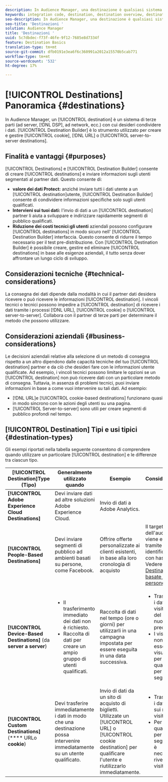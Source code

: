 ```yaml
---
description: In Audience Manager, una destinazione è qualsiasi sistema di terze parti (server di annunci, DSP, ad network, ecc.) con cui desideri condividere i dati. Destination Builder è lo strumento che consente di creare e gestire destinazioni da server a server, cookie e URL.
keywords: integration code, destination, destination overview, destination, destination, destination, destination, destination, destination, destination, destination, destination, destination, destination
seo-description: In Audience Manager, una destinazione è qualsiasi sistema di terze parti (server di annunci, DSP, ad network, ecc.) con cui desideri condividere i dati. Destination Builder è lo strumento che consente di creare e gestire destinazioni da server a server, cookie e URL.
seo-title: 'Destinazioni '
solution: Audience Manager
title: 'Destinazioni '
uuid: 5c7dbdec-f73f-46fe-9f12-7685e8d7334f
feature: Destination Basics
translation-type: tm+mt
source-git-commit: dfb0191e3ea6f6c360991a2012a15570b5cab771
workflow-type: tm+mt
source-wordcount: '532'
ht-degree: 17%

---
```



# [!UICONTROL Destinations] Panoramica {#destinations}

In  Audience Manager, un [!UICONTROL destination] è un sistema di terze parti (ad server, [!DNL DSP], ad network, ecc.) con cui desideri condividere i dati. [!UICONTROL Destination Builder] è lo strumento utilizzato per creare e gestire  [!UICONTROL cookie],  [!DNL URL] o  [!UICONTROL server-to-server destinations].

## Finalità e vantaggi {#purposes}

<!-- c_destinations.xml -->

[!UICONTROL Destinations] e  [!UICONTROL Destination Builder] consente di creare  [!UICONTROL destinations] e inviare informazioni sugli utenti segmentati al partner dati. Questo consente di:

* **valore dei dati Protect:** anziché inviare tutti i dati utente a un  [!UICONTROL destination]utente,  [!UICONTROL Destination Builder] consente di condividere informazioni specifiche solo sugli utenti qualificati.
* **Intervieni sui tuoi dati:** l&#39;invio di dati a un  [!UICONTROL destination] partner li aiuta a sviluppare e indirizzare rapidamente segmenti di pubblico qualificati.
* **Riduzione dei costi tecnici:gli utenti** aziendali possono configurare  [!UICONTROL destinations] in modo sicuro nell&#39; [!UICONTROL Destination Builder] interfaccia. Questo consente di ridurre il tempo necessario per il test pre-distribuzione. Con [!UICONTROL Destination Builder] è possibile creare, gestire ed eliminare [!UICONTROL destinations] in base alle esigenze aziendali, il tutto senza dover affrontare un lungo ciclo di sviluppo.

## Considerazioni tecniche {#technical-considerations}

<!-- destination-delivery-methods.xml -->

La consegna dei dati dipende dalla modalità in cui il partner dati desidera ricevere o può ricevere le informazioni [!UICONTROL destination]. I vincoli tecnici o tecnici possono impedire a [!UICONTROL destination] di ricevere i dati tramite i processi [!DNL URL], [!UICONTROL cookie] o [!UICONTROL server-to-server]. Collabora con il partner di terze parti per determinare il metodo che possono utilizzare.

## Considerazioni aziendali {#business-considerations}

Le decisioni aziendali relative alla selezione di un metodo di consegna rispetto a un altro dipendono dalle capacità tecniche del tuo [!UICONTROL destination] partner e da ciò che desideri fare con le informazioni utente qualificate. Ad esempio, i vincoli tecnici possono limitare le opzioni se un [!UICONTROL destination] non può ricevere dati con un particolare metodo di consegna. Tuttavia, in assenza di problemi tecnici, puoi inviare informazioni in base a come vuoi intervenire su tali dati. Ad esempio:

* [!DNL URL]e  [!UICONTROL cookie-based destinations] funzionano quasi in modo sincrono con le azioni degli utenti su una pagina.
* [!UICONTROL Server-to-server] sono utili per creare segmenti di pubblico profondi nel tempo.

## [!UICONTROL Destination] Tipi e usi tipici  {#destination-types}

Gli esempi riportati nella tabella seguente consentono di comprendere quando utilizzare un particolare [!UICONTROL destination] e le differenze tra ciascun tipo.

| [!UICONTROL Destination]Type (Tipo) | Generalmente utilizzato quando | Esempio | Considerazioni |
|--- |--- |--- |--- |
| **[!UICONTROL Adobe Experience Cloud Destinations]** | Devi inviare dati ad altre soluzioni Adobe Experience Cloud. | Invio di dati a  Adobe Analytics. |  |
| **[!UICONTROL People-Based Destinations]** | Devi inviare segmenti di pubblico ad ambienti basati su persone, come Facebook. | Offrire offerte personalizzate ai clienti esistenti, in base alla loro cronologia di acquisto | Il targeting dell&#39;audience viene eseguito tramite identificatori con hash. Vedere [Destinazioni basate sulle persone](people-based-destinations-overview.md). |
| **[!UICONTROL Device-Based Destinations]** (da **server a server**) | <ul><li>Il trasferimento immediato dei dati non è richiesto.</li><li>Raccolta di dati per creare un ampio gruppo di utenti qualificati.</li></ul> | Raccolta di dati nel tempo (ore o giorni) per utilizzarli in una campagna impostata per essere eseguita in una data successiva. | <ul><li>Trasferisce i dati sui visitatori del sito nuovi e precedenti. </li><li>I visitatori non devono essere più visualizzati per qualificarsi per altri segmenti.</li></ul> |
| **[!UICONTROL Custom Destinations]** (**** URLo  **cookie**) | Devi trasferire immediatamente i dati in modo che una destinazione possa intervenire immediatamente su un utente qualificato. | Invio di dati da un sito di acquisto di biglietti. Utilizzate un [!UICONTROL URL] o [!UICONTROL cookie destination] per qualificare l&#39;utente e riutilizzarlo immediatamente. | <ul><li>Trasferisce i dati solo sui nuovi visitatori. </li><li>Per qualificarsi per il segmento, è necessario rivedere i visitatori.</li></ul> |

